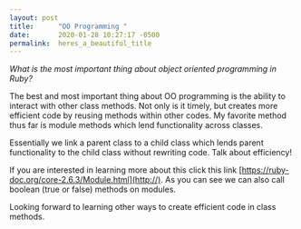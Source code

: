 ```yaml
---
layout: post
title:      "OO Programming "
date:       2020-01-28 10:27:17 -0500
permalink:  heres_a_beautiful_title
---
```



*What is the most important thing about object oriented programming in Ruby?*

The best and most important thing about OO programming is the ability to interact with other class methods. Not only is it timely, but creates more efficient code by reusing methods within other codes. My favorite method thus far is module methods which lend functionality across classes. 

Essentially we link a parent class to a child class which lends parent functionality to the child class without rewriting code.  Talk about efficiency!

If you are interested in learning more about this click this link [https://ruby-doc.org/core-2.6.3/Module.html](http://).  As you can see we can also call boolean (true or false) methods on modules. 

Looking forward to learning other ways to create efficient code in class methods. 

